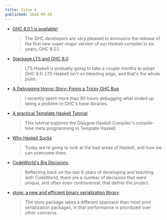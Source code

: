 ```yaml
---
title: Issue 4
published: 2016-05-26
---
```


- [GHC 8.0.1 is available!](https://ghc.haskell.org/trac/ghc/blog/ghc-8.0.1-released)

  > The GHC developers are very pleased to announce the release of the first new super-major version of our Haskell compiler in six years, GHC 8.0.1.

- [Stackage LTS and GHC 8.0](https://unknownparallel.wordpress.com/2016/05/22/stackage-lts-and-ghc-8-0/)

  > LTS Haskell is probably going to take a couple months to adopt GHC 8.0. LTS Haskell isn't on bleeding edge, and that's the whole point.

- [A Debugging Horror Story: Fixing a Tricky GHC Bug](http://www.echonolan.net/posts/2016-05-10-a-debugging-horror-story.html)

  > I recently spent more than 90 hours debugging what ended up being a problem in GHC's base libraries.

- [A practical Template Haskell Tutorial](https://wiki.haskell.org/index.php?title=A_practical_Template_Haskell_Tutorial&oldid=60792)

  > This tutorial explores the Glasgow Haskell Compiler's compile-time meta programming in Template Haskell.

- [Why Haskell Sucks](https://secure.plaimi.net/~alexander/tmp/pres/2016-05-11-why-haskell-sucks.html#2)

  > Today we're going to look at the bad areas of Haskell, and how we can overcome them.

- [CodeWorld's Big Decisions](https://cdsmith.wordpress.com/2016/05/22/codeworlds-big-decisions/)

  > Reflecting back on the last 6 years of developing and teaching with CodeWorld, there are a number of decisions that were unique, and often even controversial, that define the project.

- [store: a new and efficient binary serialization library](https://www.fpcomplete.com/blog/2016/05/store-package)

  > The store package takes a different approach than most prior serialization packages, in that performance is prioritized over other concerns.
